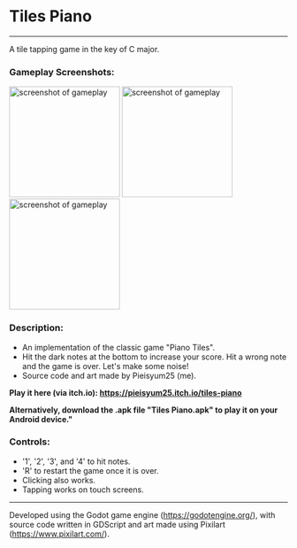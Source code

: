 # Tiles Piano
---
A tile tapping game in the key of C major.

### Gameplay Screenshots:
<p float="left">
  <img src="https://user-images.githubusercontent.com/80517108/132491282-5960e956-236b-4a2a-895a-511ae826ae7b.JPG" alt="screenshot of gameplay" width="200"/>
  <img src="https://user-images.githubusercontent.com/80517108/132491291-bf07df34-a9fb-4a6f-a522-0b99c85cb9d5.JPG" alt="screenshot of gameplay" width="200"/>
  <img src="https://user-images.githubusercontent.com/80517108/132491316-6f0865dd-75f1-4b59-8a05-18aff535c1d7.JPG" alt="screenshot of gameplay" width="200"/>
</p>

### Description:
- An implementation of the classic game "Piano Tiles".
- Hit the dark notes at the bottom to increase your score. Hit a wrong note and the game is over. Let's make some noise!
- Source code and art made by Pieisyum25 (me).

**Play it here (via itch.io): https://pieisyum25.itch.io/tiles-piano**

**Alternatively, download the .apk file "Tiles Piano.apk" to play it on your Android device."**

### Controls:
- '1', '2', '3', and '4' to hit notes.
- 'R' to restart the game once it is over.
- Clicking also works.
- Tapping works on touch screens.

---
Developed using the Godot game engine (https://godotengine.org/), with source code written in GDScript and art made using Pixilart (https://www.pixilart.com/).
